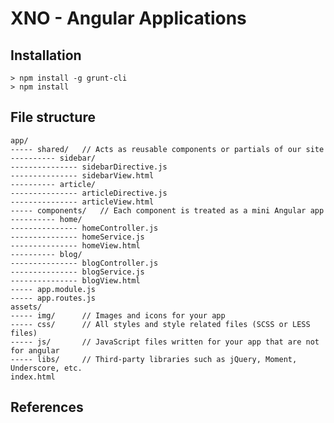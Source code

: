 XNO - Angular Applications
==========================

Installation
------------

	> npm install -g grunt-cli
	> npm install


File structure
--------------

	app/
	----- shared/   // Acts as reusable components or partials of our site
	---------- sidebar/
	--------------- sidebarDirective.js
	--------------- sidebarView.html
	---------- article/
	--------------- articleDirective.js
	--------------- articleView.html
	----- components/   // Each component is treated as a mini Angular app
	---------- home/
	--------------- homeController.js
	--------------- homeService.js
	--------------- homeView.html
	---------- blog/
	--------------- blogController.js
	--------------- blogService.js
	--------------- blogView.html
	----- app.module.js
	----- app.routes.js
	assets/
	----- img/      // Images and icons for your app
	----- css/      // All styles and style related files (SCSS or LESS files)
	----- js/       // JavaScript files written for your app that are not for angular
	----- libs/     // Third-party libraries such as jQuery, Moment, Underscore, etc.
	index.html



References
----------